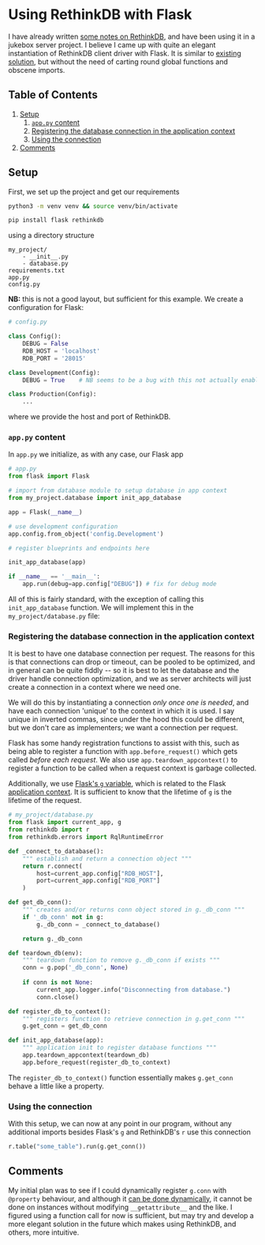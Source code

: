 # Using RethinkDB with Flask

I have already written [some notes on RethinkDB](https://github.com/febk/notes/blob/master/databases/rethink-db.md), and have been using it in a jukebox server project. I believe I came up with quite an elegant instantiation of RethinkDB client driver with Flask. It is similar to [existing solution](https://github.com/rethinkdb/rethinkdb-example-flask-backbone-todo/blob/master/todo.py), but without the need of carting round global functions and obscene imports.

<!--BEGIN TOC-->
## Table of Contents
1. [Setup](#setup)
    1. [`app.py` content](#app-py-content)
    2. [Registering the database connection in the application context](#registering-the-database-connection-in-the-application-context)
    3. [Using the connection](#using-the-connection)
2. [Comments](#comments)

<!--END TOC-->

## Setup
First, we set up the project and get our requirements
```bash
python3 -m venv venv && source venv/bin/activate

pip install flask rethinkdb
```
using a directory structure
```
my_project/
    - __init__.py
    - database.py
requirements.txt
app.py
config.py
```
**NB:** this is not a good layout, but sufficient for this example. We create a configuration for Flask:
```py
# config.py

class Config():
    DEBUG = False
    RDB_HOST = 'localhost'
    RDB_PORT = '28015'

class Development(Config):
    DEBUG = True    # NB seems to be a bug with this not actually enabling debug mode

class Production(Config):
    ...
```
where we provide the host and port of RethinkDB.

### `app.py` content
In `app.py` we initialize, as with any case, our Flask app
```py
# app.py
from flask import Flask

# import from database module to setup database in app context
from my_project.database import init_app_database

app = Flask(__name__)

# use development configuration
app.config.from_object('config.Development')

# register blueprints and endpoints here

init_app_database(app)

if __name__ == '__main__':
    app.run(debug=app.config["DEBUG"]) # fix for debug mode
```

All of this is fairly standard, with the exception of calling this `init_app_database` function. We will implement this in the `my_project/database.py` file:

### Registering the database connection in the application context
It is best to have one database connection per request. The reasons for this is that connections can drop or timeout, can be pooled to be optimized, and in general can be quite fiddly -- so it is best to let the database and the driver handle connection optimization, and we as server architects will just create a connection in a context where we need one.

We will do this by instantiating a connection *only once one is needed*, and have each connection 'unique' to the context in which it is used. I say unique in inverted commas, since under the hood this could be different, but we don't care as implementers; we want a connection per request.

Flask has some handy registration functions to assist with this, such as being able to register a function with `app.before_request()` which gets called *before each request*. We also use `app.teardown_appcontext()` to register a function to be called when a request context is garbage collected.

Additionally, we use [Flask's `g` variable](https://flask.palletsprojects.com/en/1.1.x/api/#flask.g), which is related to the Flask [application context](https://flask.palletsprojects.com/en/1.1.x/appcontext/). It is sufficient to know that the lifetime of `g` is the lifetime of the request.

```py
# my_project/database.py
from flask import current_app, g
from rethinkdb import r 
from rethinkdb.errors import RqlRuntimeError 

def _connect_to_database():
    """ establish and return a connection object """
    return r.connect(
        host=current_app.config["RDB_HOST"],
        port=current_app.config["RDB_PORT"]
    )

def get_db_conn():
    """ creates and/or returns conn object stored in g._db_conn """
    if '_db_conn' not in g:
        g._db_conn = _connect_to_database()

    return g._db_conn

def teardown_db(env):
    """ teardown function to remove g._db_conn if exists """
    conn = g.pop('_db_conn', None)
    
    if conn is not None:
        current_app.logger.info("Disconnecting from database.")
        conn.close()

def register_db_to_context():
    """ registers function to retrieve connection in g.get_conn """
    g.get_conn = get_db_conn

def init_app_database(app):
    """ application init to register database functions """
    app.teardown_appcontext(teardown_db)
    app.before_request(register_db_to_context)
```

The `register_db_to_context()` function essentially makes `g.get_conn` behave a little like a property.

### Using the connection
With this setup, we can now at any point in our program, without any additional imports besides Flask's `g` and RethinkDB's `r` use this connection

```py
r.table("some_table").run(g.get_conn())

```

## Comments
My initial plan was to see if I could dynamically register `g.conn` with `@property`  behaviour, and although it [can be done dynamically](https://stackoverflow.com/questions/1325673/how-to-add-property-to-a-class-dynamically), it cannot be done on instances without modifying `__getattribute__` and the like. I figured using a function call for now is sufficient, but may try and develop a more elegant solution in the future which makes using RethinkDB, and others, more intuitive.
